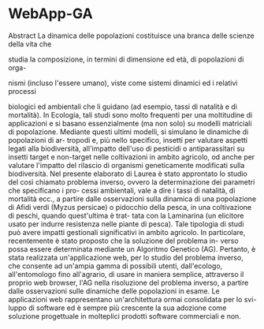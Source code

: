 # WebApp-GA
Abstract
La dinamica delle popolazioni costituisce una branca delle scienze della vita che

studia la composizione, in termini di dimensione ed età, di popolazioni di orga-

nismi (incluso l'essere umano), viste come sistemi dinamici ed i relativi processi

biologici ed ambientali che li guidano (ad esempio, tassi di natalità e di mortalità).
In Ecologia, tali studi sono molto frequenti per una moltitudine di applicazioni
e si basano essenzialmente (ma non solo) su modelli matriciali di popolazione.
Mediante questi ultimi modelli, si simulano le dinamiche di popolazioni di ar-
tropodi e, più nello specifico, insetti per valutare aspetti legati alla biodiversità,
all'impatto dell'uso di pesticidi o antiparassitari su insetti target e non-target
nelle coltivazioni in ambito agricolo, od anche per valutare l'impatto del rilascio
di organismi geneticamente modificati sulla biodiversità.
Nel presente elaborato di Laurea è stato approntato lo studio del così chiamato
problema inverso, ovvero la determinazione dei parametri che specificano i pro-
cessi ambientali, vale a dire i tassi di natalità, di mortalità ecc., a partire dalle
osservazioni sulla dinamica di una popolazione di Afidi verdi (Myzus persicae) o
pidocchio della pesca, in una coltivazione di peschi, quando quest'ultima è trat-
tata con la Laminarina (un elicitore usato per indurre resistenza nelle piante di
pesca). Tale tipologia di studi può avere impatti gestionali significativi in ambito
agricolo.
In particolare, recentemente è stato proposto che la soluzione del problema in-
verso possa essere determinata mediante un Algoritmo Genetico (AG). Pertanto,
è stata realizzata un'applicazione web, per lo studio del problema inverso, che
consente ad un'ampia gamma di possibili utenti, dall'ecologo, all'entomologo fino
all'agrario, di usare in maniera semplice, attraverso il proprio web browser, l'AG
nella risoluzione del problema inverso, a partire dalle osservazioni sulle dinamiche
delle popolazioni in esame.
Le applicazioni web rappresentano un'architettura ormai consolidata per lo svi-
luppo di software ed è sempre più crescente la sua adozione come soluzione
progettuale in molteplici prodotti software commerciali e non.
